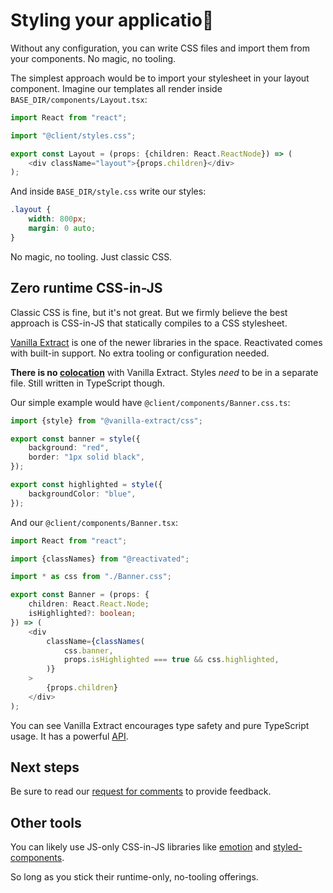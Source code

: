 # Styling your applicatio

Without any configuration, you can write CSS files and import them from your components.
No magic, no tooling.

The simplest approach would be to import your stylesheet in your layout component.
Imagine our templates all render inside `BASE_DIR/components/Layout.tsx`:

```typescript
import React from "react";

import "@client/styles.css";

export const Layout = (props: {children: React.ReactNode}) => (
    <div className="layout">{props.children}</div>
);
```

And inside `BASE_DIR/style.css` write our styles:

```css
.layout {
    width: 800px;
    margin: 0 auto;
}
```

No magic, no tooling. Just classic CSS.

## Zero runtime CSS-in-JS

Classic CSS is fine, but it's not great. But we firmly believe the best approach is
CSS-in-JS that statically compiles to a CSS stylesheet.

[Vanilla Extract](https://vanilla-extract.style) is one of the newer libraries in the
space. Reactivated comes with built-in support. No extra tooling or configuration
needed.

**There is no [colocation](https://kentcdodds.com/blog/colocation)** with Vanilla
Extract. Styles _need_ to be in a separate file. Still written in TypeScript though.

Our simple example would have `@client/components/Banner.css.ts`:

```typescript
import {style} from "@vanilla-extract/css";

export const banner = style({
    background: "red",
    border: "1px solid black",
});

export const highlighted = style({
    backgroundColor: "blue",
});
```

And our `@client/components/Banner.tsx`:

```typescript
import React from "react";

import {classNames} from "@reactivated";

import * as css from "./Banner.css";

export const Banner = (props: {
    children: React.React.Node;
    isHighlighted?: boolean;
}) => (
    <div
        className={classNames(
            css.banner,
            props.isHighlighted === true && css.highlighted,
        )}
    >
        {props.children}
    </div>
);
```

You can see Vanilla Extract encourages type safety and pure TypeScript usage. It has a
powerful [API](https://vanilla-extract.style/documentation).

## Next steps

Be sure to read our [request for comments](/documentation/rfc/) to provide feedback.

## Other tools

You can likely use JS-only CSS-in-JS libraries like [emotion](https://emotion.sh/) and
[styled-components](https://styled-components.com).

So long as you stick their runtime-only, no-tooling offerings.
